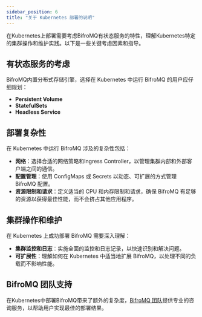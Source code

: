 ```yaml
---
sidebar_position: 6
title: "关于 Kubernetes 部署的说明"
---
```


在Kubernetes上部署需要考虑BifroMQ有状态服务的特性，理解Kubernetes特定的集群操作和维护实践。以下是一些关键考虑因素和指导。

## 有状态服务的考虑
BifroMQ内置分布式存储引擎，选择在 Kubernetes 中运行 BifroMQ 的用户应仔细规划：

- **Persistent Volume**
- **StatefulSets**
- **Headless Service**

## 部署复杂性

在 Kubernetes 中运行 BifroMQ 涉及的复杂性包括：

- **网络**：选择合适的网络策略和Ingress Controller，以管理集群内部和外部客户端之间的通信。
- **配置管理**：使用 ConfigMaps 或 Secrets 以动态、可扩展的方式管理 BifroMQ 配置。
- **资源限制和请求**：定义适当的 CPU 和内存限制和请求，确保 BifroMQ 有足够的资源以获得最佳性能，而不会挤占其他应用程序。

## 集群操作和维护

在 Kubernetes 上成功部署 BifroMQ 需要深入理解：

- **集群监控和日志**：实施全面的监控和日志记录，以快速识别和解决问题。
- **可扩展性**：理解如何在 Kubernetes 中适当地扩展 BifroMQ，以处理不同的负载而不影响性能。

## BifroMQ 团队支持

在Kubernetes中部署BifroMQ带来了额外的复杂度，[BifroMQ 团队](mailto:hello@bifromq.io)提供专业的咨询服务，以帮助用户实现最佳的部署结果。